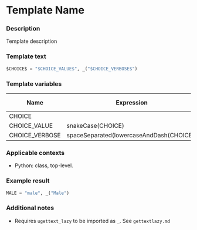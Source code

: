 # Template Name

### Description
Template description

### Template text
```python
$CHOICE$ = "$CHOICE_VALUE$", _("$CHOICE_VERBOSE$")
```

### Template variables
| Name          | Expression | Default value | Skip if defined |
|---------------|------------|---------------|-----------------|
| CHOICE |            |               | - [ ]           |
| CHOICE_VALUE | snakeCase(CHOICE) | | - [ ] |
| CHOICE_VERBOSE | spaceSeparated(lowercaseAndDash(CHOICE)) | | - [ ] |

### Applicable contexts
- Python: class, top-level.


### Example result
```python
MALE = "male", _("Male")
```

### Additional notes
 - Requires `ugettext_lazy` to be imported as `_`. See `gettextlazy.md`